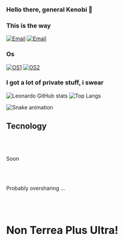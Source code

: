 ### Hello there, general Kenobi 🌌

### This is the way

[![Email](https://img.shields.io/badge/Gmail-D14836?style=for-the-badge&logo=gmail&logoColor=white)](mailto:leonardoreis.ufsj@gmail.com)
[![Email](https://img.shields.io/badge/LinkedIn-0077B5?style=for-the-badge&logo=linkedin&logoColor=white)](https://www.linkedin.com/in/leonardo-reis-69a008187/)

### Os 

[![OS1](https://img.shields.io/badge/Windows-0078D6?style=for-the-badge&logo=windows&logoColor=white)]()
[![OS2](https://img.shields.io/badge/Arch_Linux-1793D1?style=for-the-badge&logo=arch-linux&logoColor=white)]()

### I got a lot of private stuff, i swear 
![Leonardo GitHub stats](https://github-readme-stats.vercel.app/api?username=leoReiis&show_icons=true&theme=dracula)
![Top Langs](https://github-readme-stats.vercel.app/api/top-langs/?username=leoReiis&layout=compact)

![Snake animation](https://github.com/leoReiis/leoReiis/blob/output/github-contribution-grid-snake.svg)

## Tecnology
<div style = "display: inline_block"> <br/>
 <img align = "center" alt = "" src = "https://img.shields.io/badge/Delphi_RAD_Studio-B22222?style=for-the-badge&logo=delphi&logoColor=white" />
    <img align = "center" alt = "" src = "https://img.shields.io/badge/HTML5-E34F26?style=for-the-badge&logo=html5&logoColor=white" />
  <img align = "center" alt = "" src = "https://img.shields.io/badge/CSS-239120?&style=for-the-badge&logo=css3&logoColor=white" />
 <img align = "center" alt = "" src = "https://img.shields.io/badge/PHP-777BB4?style=for-the-badge&logo=php&logoColor=white" />
 <img align = "center" alt = "" src = "https://img.shields.io/badge/JavaScript-F7DF1E?style=for-the-badge&logo=javascript&logoColor=black" />


Soon

   <img align = "center" alt = "" src = "https://img.shields.io/badge/Laravel-FF2D20?style=for-the-badge&logo=laravel&logoColor=white" />
   <img align = "center" alt = "" src = " https://img.shields.io/badge/PostgreSQL-316192?style=for-the-badge&logo=postgresql&logoColor=white" />
   <img align = "center" alt = "" src = "https://img.shields.io/badge/Vue.js-35495E?style=for-the-badge&logo=vue.js&logoColor=4FC08D" />
  </br>
  </br>

   Probably oversharing ...

  <img align = "center" alt = "" src = "https://img.shields.io/badge/AMD-Ryzen_5_5600X-ED1C24?style=for-the-badge&logo=amd&logoColor=white" />
  <img align = "center" alt = "" src = "https://img.shields.io/badge/AMD-Rx 6600-ED1C24?style=for-the-badge&logo=amd&logoColor=white" />
</br>




</div><br>

# Non Terrea Plus Ultra!
